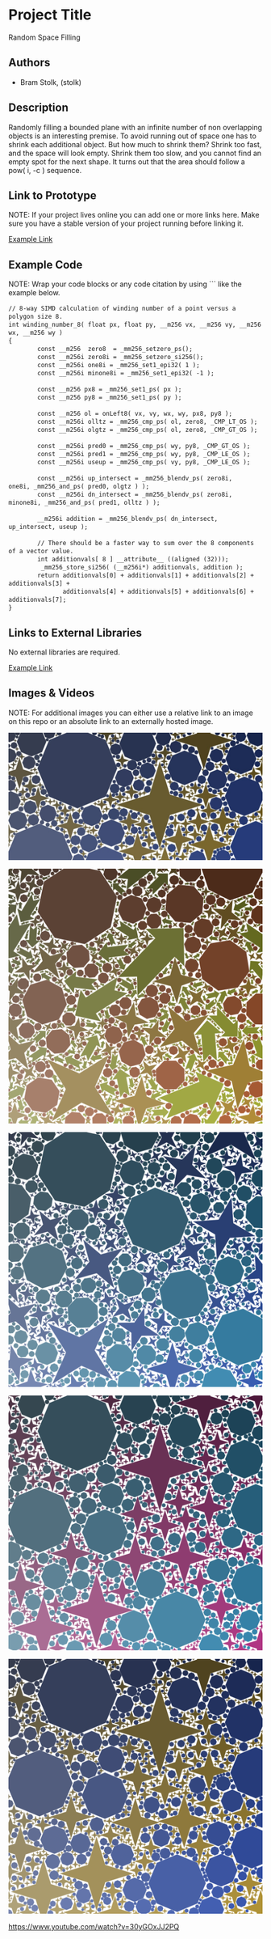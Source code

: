# Project Title
Random Space Filling

## Authors
- Bram Stolk, (stolk)

## Description
Randomly filling a bounded plane with an infinite number of non overlapping objects is an interesting premise.
To avoid running out of space one has to shrink each additional object.
But how much to shrink them? Shrink too fast, and the space will look empty.
Shrink them too slow, and you cannot find an empty spot for the next shape.
It turns out that the area should follow a pow( i, -c ) sequence.

## Link to Prototype
NOTE: If your project lives online you can add one or more links here. Make sure you have a stable version of your project running before linking it.

[Example Link](http://www.google.com "Example Link")

## Example Code
NOTE: Wrap your code blocks or any code citation by using ``` like the example below.
```
// 8-way SIMD calculation of winding number of a point versus a polygon size 8.
int winding_number_8( float px, float py, __m256 vx, __m256 vy, __m256 wx, __m256 wy )
{
        const __m256  zero8  = _mm256_setzero_ps();
        const __m256i zero8i = _mm256_setzero_si256();
        const __m256i one8i = _mm256_set1_epi32( 1 );
        const __m256i minone8i = _mm256_set1_epi32( -1 );

        const __m256 px8 = _mm256_set1_ps( px );
        const __m256 py8 = _mm256_set1_ps( py );

        const __m256 ol = onLeft8( vx, vy, wx, wy, px8, py8 );
        const __m256i olltz = _mm256_cmp_ps( ol, zero8, _CMP_LT_OS );
        const __m256i olgtz = _mm256_cmp_ps( ol, zero8, _CMP_GT_OS );

        const __m256i pred0 = _mm256_cmp_ps( wy, py8, _CMP_GT_OS );
        const __m256i pred1 = _mm256_cmp_ps( wy, py8, _CMP_LE_OS );
        const __m256i useup = _mm256_cmp_ps( vy, py8, _CMP_LE_OS );

        const __m256i up_intersect = _mm256_blendv_ps( zero8i,    one8i, _mm256_and_ps( pred0, olgtz ) );
        const __m256i dn_intersect = _mm256_blendv_ps( zero8i, minone8i, _mm256_and_ps( pred1, olltz ) );

        __m256i addition = _mm256_blendv_ps( dn_intersect, up_intersect, useup );

        // There should be a faster way to sum over the 8 components of a vector value.
        int additionvals[ 8 ] __attribute__ ((aligned (32)));
         _mm256_store_si256( (__m256i*) additionvals, addition );
        return additionvals[0] + additionvals[1] + additionvals[2] + additionvals[3] +
               additionvals[4] + additionvals[5] + additionvals[6] + additionvals[7];
}

```
## Links to External Libraries
No external libraries are required.

[Example Link](http://www.google.com "Example Link")

## Images & Videos
NOTE: For additional images you can either use a relative link to an image on this repo or an absolute link to an externally hosted image.

![Example Image](project_images/cover.jpg?raw=true "Example Image")

![Example Image](project_images/sample0.png?raw=true "Example Image")

![Example Image](project_images/sample1.png?raw=true "Example Image")

![Example Image](project_images/sample2.png?raw=true "Example Image")

![Example Image](project_images/sample3.png?raw=true "Example Image")


https://www.youtube.com/watch?v=30yGOxJJ2PQ
